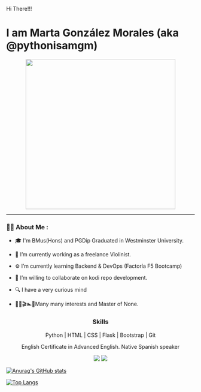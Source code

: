 Hi There!!!

<h1>I am Marta González Morales (aka @pythonisamgm)</h1>
<div id="header" align="center">
  <img src="https://media.giphy.com/media/nFLW7PNGgN3lI68rdv/giphy.gif" width="400"/></div>

---

### :woman_technologist: About Me :
 - 🎓 I'm BMus(Hons) and PGDip Graduated in Westminster University.
   
 - 🎻 I’m currently working as a freelance Violinist.  
 - ⚙️ I’m currently learning Backend & DevOps (Factoría F5 Bootcamp)  
 - 👯 I’m willing to collaborate on kodi repo development.  
 - 🔍 I have a very curious mind  
 - 👨‍🍳🎬🏊📖Many many interests and Master of None.</p>

  
<!-- Skills -->  
<h3 align="center">Skills</h3>  
<p align="center">Python | HTML | CSS | Flask | Bootstrap | Git</p>  
<p align="center"> English Certificate in Advanced English. Native Spanish speaker</p>  
  
<!-- Social Media Links -->  
<p align="center">  
 <a href="https://www.linkedin.com/in/martagm-pythonisa-5b33382a2/"><img src="https://img.shields.io/badge/-LinkedIn-blue?style=flat&logo=linkedin&logoColor=white"></a>  
 <a href="https://www.instagram.com/martiunk/?next=%2F"><img src="https://img.shields.io/badge/-Instagram-pink?style=flat&logo=instagram&logoColor=white"></a>  
  
  <!-- Add more social media links as needed -->  
</p>  
  
<!-- GitHub Stats -->  
[![Anurag's GitHub stats](https://github-readme-stats.vercel.app/api?username=pythonisamgm)](https://github.com/anuraghazra/github-readme-stats) 
<!-- languages -->
[![Top Langs](https://github-readme-stats.vercel.app/api/top-langs/?username=pythonisamgm&layout=donut-vertical)](https://github.com/anuraghazra/github-readme-stats)
  
</body>  
</html>

